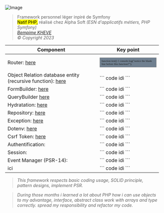 <style>
    .code{
        font-family: Georgia, Serif ;
        padding: 5px;
        font-size:9px;
        background-color:slategrey;
        border: 1px solid grey;    
    }
</style>

<p><img alt="Image" title="icon" src="Icon-pictures.png" /></p>
<blockquote>
    Framework personnel léger inpiré de Symfony<br>
    <mark>Natif PHP,</mark>
    réalisé chez Alpha Soft <em>(ESN d'applicatifs métiers, PHP Symfony)<br>
    <a href="https://www.linkedin.com/in/bempime-kheve/" target="_blank"> Bempime KHEVE</a><br>
    &copy; Copyright 2023
</blockquote>
<table>
    <thead>
        <tr>
            <th>
                Component
            </th>
            <th>
                Key point
            </th>
        </tr>
    </thead>
    <tbody>
        <tr>
            <td>
                Router:
                <a href="https://github.com/Juju075/php_framework/blob/main/src/Framework/Router/Router.php" target="_blank"> here
                </a><br>
            </td>
            <td>
                <p class="code">
                    function test() { console.log("notice the blank line before this function?");
                </p>
            </td>
        </tr>
        <tr>
            <td>
               Object Relation database entity (recursive function):
                <a href="https://github.com/Juju075/php_framework/blob/main/src/Framework/Database/Schema.php" target="_blank">
                here </a><br>
            </td>
            <td>
                ```
                code idi
                ```
            </td>
        </tr>
        <tr>
            <td>
               FormBuilder:
                <a href="https://github.com/Juju075/php_framework/blob/main/src/Form/Type/PostType.php" target="_blank"> here </a><br>
            </td>
            <td>
                ```
                code idi
                ```
            </td>
        </tr>
        <tr>
            <td>
               QueryBuilder
                <a href="https://github.com/Juju075/php_framework/blob/main/src/Framework/Database/EntityManager.php" target="_blank">
                here </a><br>
            </td>
            <td>
                ```
                code idi
                ```
            </td>
        </tr>
        <tr>
            <td>
               Hydratation:
                <a href="https://github.com/Juju075/php_framework/blob/main/src/Framework/Database/Hydrator.php" target="_blank">
                here </a><br>
            </td>
            <td>
                ```
                code idi
                ```
            </td>
        </tr>
        <tr>
            <td>
               Repository:
                <a href="https://github.com/Juju075/php_framework/blob/main/src/Framework/Repository/AbstractRepository.php" target="_blank">
                here </a><br>
            </td>
            <td>
                ```
                code idi
                ```
            </td>
        </tr>
        <tr>
            <td>
               Exception:
                <a href="https://github.com/Juju075/php_framework/blob/main/src/Exception/NotFoundException.php" target="_blank">
                here </a><br>
            </td>
            <td>
                ```
                code idi
                ```
            </td>
        </tr>
        <tr>
            <td>
               Dotenv:
                <a href="https://github.com/Juju075/php_framework/blob/main/src/Framework/Database/DotEnv.php" target="_blank">
                here </a><br>
            </td>
            <td>
                ```
                code idi
                ```
            </td>
        </tr>
        <tr>
            <td>
               Csrf Token:
                <a href="https://github.com/Juju075/php_framework/blob/main/src/Framework/Form/Token.php" target="_blank">
                here </a><br>
            </td>
            <td>
                ```
                code idi
                ```
            </td>
        </tr>
        <tr>
            <td>
               Authentification:
            </td>
            <td>
                ```
                code idi
                ```
            </td>
        </tr>
        <tr>
            <td>
               Session:
            </td>
            <td>
                ```
                code idi
                ```
            </td>
        </tr>
        <tr>
            <td>
               Event Manager (PSR-14):
            </td>
            <td>
                ```
                code idi
                ```
            </td>
        </tr>
        <tr>
            <td>
               ici
            </td>
            <td>
                ```
                code idi
                ```
            </td>
        </tr>
    </tbody>
</table>

> This framework respects basic coding usage, SOLID principle, pattern designs, implement PSR.

>During those months i learned a lot about PHP
how i can use objects to my advantage, interface, abstract class
work with arrays and type correctly. 
spread my responsibility and refactor my code.










